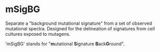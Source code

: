 # mSigBG

Separate a "background mutational signature" from a set of observed mutational
spectra. Designed for the delineation of signatures from cell cultures exposed 
to mutagens. 

'mSigBG' stands for "**m**utational **S**ignature **B**ack**G**round".
